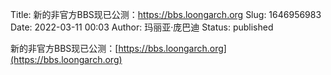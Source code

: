Title: 新的非官方BBS现已公测：https://bbs.loongarch.org
Slug: 1646956983
Date: 2022-03-11 00:03
Author: 玛丽亚·庞巴迪
Status: published

新的非官方BBS现已公测：[https://bbs.loongarch.org](https://bbs.loongarch.org)
